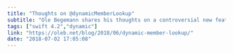 ```yaml
---
title: "Thoughts on @dynamicMemberLookup"
subtitle: "Ole Begemann shares his thoughts on a controversial new feature of Swift 4.2, dynamic member lookup. Ole demonstrates some use cases for the feature, before coming to some conclusions regarding it’s usefulness."
tags: ["swift 4.2","dynamic"]
link: "https://oleb.net/blog/2018/06/dynamic-member-lookup/"
date: "2018-07-02 17:05:08"
---
```

